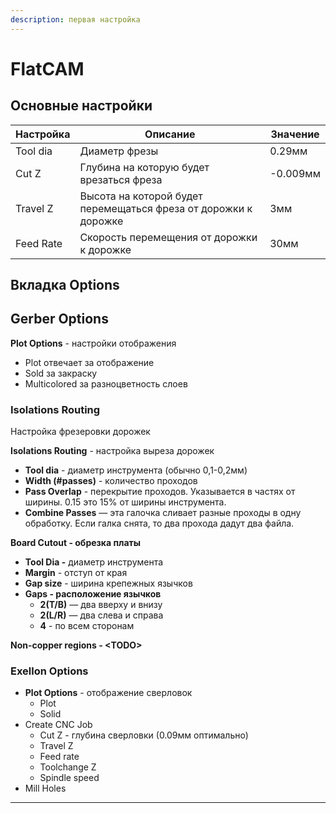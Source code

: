 ```yaml
---
description: первая настройка
---
```


# FlatCAM

## Основные настройки

| Настройка | Описание                                                        | Значение |
| --------- | --------------------------------------------------------------- | -------- |
| Tool dia  | Диаметр фрезы                                                   | 0.29мм   |
| Cut Z     | Глубина на которую будет врезаться фреза                        | -0.009мм |
| Travel Z  | Высота на которой будет перемещаться фреза от дорожки к дорожке | 3мм      |
| Feed Rate | Скорость перемещения от дорожки к дорожке                       | 30мм     |

## Вкладка Options

## Gerber Options

**Plot Options** - настройки отображения

* Plot отвечает за отображение
* Sold за закраску
* Multicolored за разноцветность слоев

### **Isolations Routing**

Настройка фрезеровки дорожек

**Isolations Routing** - настройка выреза дорожек

* **Tool dia** - диаметр инструмента (обычно 0,1-0,2мм)
* **Width (#passes)** - количество проходов
* **Pass Overlap** - перекрытие проходов. Указывается в частях от ширины. 0.15 это 15% от ширины инструмента.
* **Combine Passes** — эта галочка сливает разные проходы в одну обработку. Если галка снята, то два прохода дадут два файла.

**Board Cutout - обрезка платы**

* **Tool Dia -** диаметр инструмента
* **Margin** - отступ от края
* **Gap size** - ширина крепежных язычков
* **Gaps - расположение язычков**
  * **2(T/B)** — два вверху и внизу
  * **2(L/R)** — два слева и справа
  * **4** - по всем сторонам

**Non-copper regions - \<TODO>**

### **Exellon Options**

* **Plot Options** - отображение сверловок
  * Plot
  * Solid
* Create CNC Job
  * Cut Z - глубина сверловки (0.09мм оптимально)
  * Travel Z
  * Feed rate
  * Toolchange Z
  * Spindle speed
* Mill Holes

****

